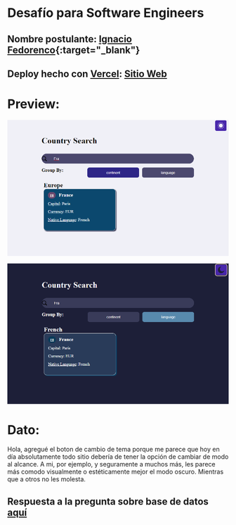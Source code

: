 # Desafío para Software Engineers

## Nombre postulante: [Ignacio Fedorenco](https://ignfed.vercel.app/){:target="_blank"}

## Deploy hecho con [Vercel](https://vercel.com/): [Sitio Web](https://kimche-challenge-phi.vercel.app/)

# Preview:

![img1](./kimchechallenge/public/captura-light.png)

![img2](./kimchechallenge/public/captura-dark.png)

# Dato:

Hola, agregué el boton de cambio de tema porque me parece que hoy en día absolutamente todo sitio debería de tener la opción de cambiar de modo al alcance. A mi, por ejemplo, y seguramente a muchos más, les parece más comodo visualmente o estéticamente mejor el modo oscuro. Mientras que a otros no les molesta.

## Respuesta a la pregunta sobre base de datos [aquí](./kimchechallenge/README.md)
